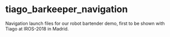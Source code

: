 # tiago_barkeeper_navigation

Navigation launch files for our robot bartender demo, 
first to be shown with Tiago at IROS-2018 in Madrid.
